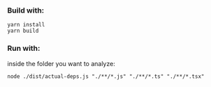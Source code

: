 ### Build with:

```
yarn install
yarn build
```

### Run with:

inside the folder you want to analyze:

```
node ./dist/actual-deps.js "./**/*.js" "./**/*.ts" "./**/*.tsx"
```
